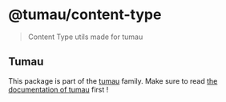 <!-- This file has been generated by the norm script -->

# @tumau/content-type

> Content Type utils made for tumau

## Tumau

This package is part of the [tumau](https://github.com/etienne-dldc/tumau) family. Make sure to read [the documentation of tumau](https://github.com/etienne-dldc/tumau) first !
